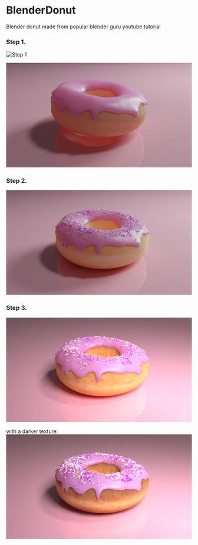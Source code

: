 # BlenderDonut
Blender donut made from popular blender guru youtube tutorial


### Step 1.
![Step 1](/Donut_step1.png)

![Step 1 another angle](/Donut_step1_otherangle.png)

### Step 2.
![Step 2](/Donut_step2.png)

### Step 3.

![Step 3](/Donut_step3.png)

with a darker texture:
![Step 3 darker texture](/Donut_step3_darker_texture.png)
